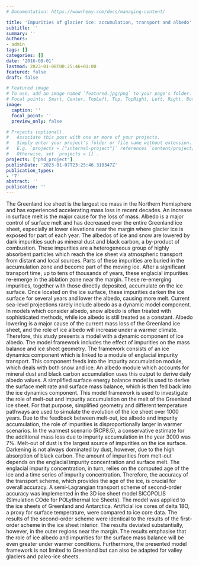 ```yaml
---
# Documentation: https://wowchemy.com/docs/managing-content/

title: 'Impurities of glacier ice: accumulation, transport and albedo'
subtitle: ''
summary: ''
authors:
- admin
tags: []
categories: []
date: '2016-09-01'
lastmod: 2023-01-08T00:25:46+01:00
featured: false
draft: false

# Featured image
# To use, add an image named `featured.jpg/png` to your page's folder.
# Focal points: Smart, Center, TopLeft, Top, TopRight, Left, Right, BottomLeft, Bottom, BottomRight.
image:
  caption: ''
  focal_point: ''
  preview_only: false

# Projects (optional).
#   Associate this post with one or more of your projects.
#   Simply enter your project's folder or file name without extension.
#   E.g. `projects = ["internal-project"]` references `content/project/deep-learning/index.md`.
#   Otherwise, set `projects = []`.
projects: ["phd_project"]
publishDate: '2023-01-07T23:25:46.310347Z'
publication_types:
- '7'
abstract: ''
publication: ''
---
```


The Greenland ice sheet is the largest ice mass in the Northern Hemisphere and has experienced accelerating mass loss in recent decades. An increase in surface melt is the major cause for the loss of mass. Albedo is a major control of surface melt and has decreased over the entire Greenland ice sheet, especially at lower elevations near the margin where glacier ice is exposed for part of each year. The albedos of ice and snow are lowered by dark impurities such as mineral dust and black carbon, a by-product of combustion. These impurities are a heterogeneous group of highly absorbent particles which reach the ice sheet via atmospheric transport from distant and local sources. Parts of these impurities are buried in the accumulation zone and become part of the moving ice. After a significant transport time, up to tens of thousands of years, these englacial impurities re-emerge in the ablation zone near the margin. These re-emerging impurities, together with those directly deposited, accumulate on the ice surface. Once located on the ice surface, these impurities darken the ice surface for several years and lower the albedo, causing more melt. Current sea-level projections rarely include albedo as a dynamic model component. In models which consider albedo, snow albedo is often treated with sophisticated methods, while ice albedo is still treated as a constant. Albedo lowering is a major cause of the current mass loss of the Greenland ice sheet, and the role of ice albedo will increase under a warmer climate. Therefore, this study presents a model with a dynamic component of ice albedo. The model framework includes the effect of impurities on the mass balance and ice sheet geometry. The framework consists of an ice dynamics component which is linked to a module of englacial impurity transport. This component feeds into the impurity accumulation module, which deals with both snow and ice. An albedo module which accounts for mineral dust and black carbon accumulation uses this output to derive daily albedo values. A simplified surface energy balance model is used to derive the surface melt rate and surface mass balance, which is then fed back into the ice dynamics component. This model framework is used to investigate the role of melt-out and impurity accumulation on the melt of the Greenland ice sheet. For that purpose, simplified geometry and different temperature pathways are used to simulate the evolution of the ice sheet over 1000 years. Due to the feedback between melt-out, ice albedo and impurity accumulation, the role of impurities is disproportionally larger in warmer scenarios. In the warmest scenario (RCP8.5), a conservative estimate for the additional mass loss due to impurity accumulation in the year 3000 was 7\%. Melt-out of dust is the largest source of impurities on the ice surface. Darkening is not always dominated by dust, however, due to the high absorption of black carbon. The amount of impurities from melt-out depends on the englacial impurity concentration and surface melt. The englacial impurity concentration, in turn, relies on the computed age of the ice and a time series of impurity concentration. Therefore, the accuracy of the transport scheme, which provides the age of the ice, is crucial for overall accuracy. A semi-Lagrangian transport scheme of second-order accuracy was implemented in the 3D ice sheet model SICOPOLIS (SImulation COde for POLythermal Ice Sheets). The model was applied to the ice sheets of Greenland and Antarctica. Artificial ice cores of delta 18O, a proxy for surface temperature, were compared to ice core data. The results of the second-order scheme were identical to the results of the first-order scheme in the ice sheet interior. The results deviated substantially, however, in the outer regions near the margin. The results emphasise that the role of ice albedo and impurities for the surface mass balance will be even greater under warmer conditions. Furthermore, the presented model framework is not limited to Greenland but can also be adapted for valley glaciers and paleo-ice sheets.
